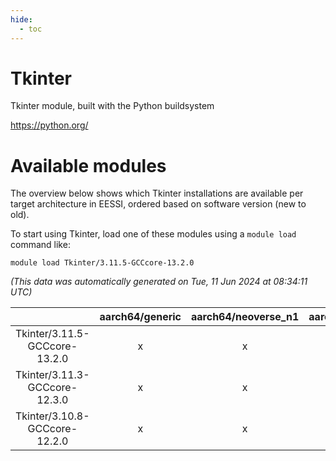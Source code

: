 ```yaml
---
hide:
  - toc
---
```


Tkinter
=======


Tkinter module, built with the Python buildsystem

https://python.org/
# Available modules


The overview below shows which Tkinter installations are available per target architecture in EESSI, ordered based on software version (new to old).

To start using Tkinter, load one of these modules using a `module load` command like:

```shell
module load Tkinter/3.11.5-GCCcore-13.2.0
```

*(This data was automatically generated on Tue, 11 Jun 2024 at 08:34:11 UTC)*  

| |aarch64/generic|aarch64/neoverse_n1|aarch64/neoverse_v1|x86_64/generic|x86_64/amd/zen2|x86_64/amd/zen3|x86_64/intel/haswell|x86_64/intel/skylake_avx512|
| :---: | :---: | :---: | :---: | :---: | :---: | :---: | :---: | :---: |
|Tkinter/3.11.5-GCCcore-13.2.0|x|x|x|x|x|x|x|x|
|Tkinter/3.11.3-GCCcore-12.3.0|x|x|x|x|x|x|x|x|
|Tkinter/3.10.8-GCCcore-12.2.0|x|x|x|x|x|x|x|x|
